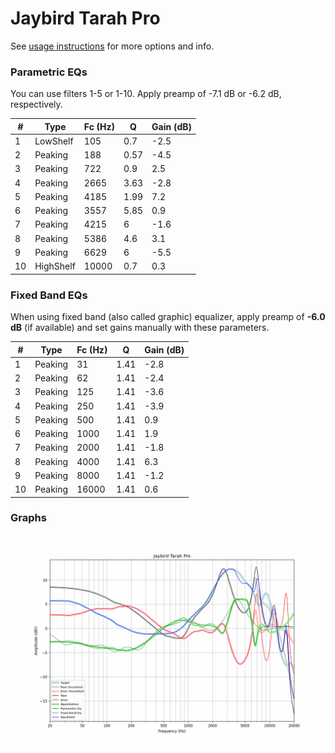 # Jaybird Tarah Pro
See [usage instructions](https://github.com/jaakkopasanen/AutoEq#usage) for more options and info.

### Parametric EQs
You can use filters 1-5 or 1-10. Apply preamp of -7.1 dB or -6.2 dB, respectively.

|   # | Type      |   Fc (Hz) |    Q |   Gain (dB) |
|-----|-----------|-----------|------|-------------|
|   1 | LowShelf  |       105 | 0.7  |        -2.5 |
|   2 | Peaking   |       188 | 0.57 |        -4.5 |
|   3 | Peaking   |       722 | 0.9  |         2.5 |
|   4 | Peaking   |      2665 | 3.63 |        -2.8 |
|   5 | Peaking   |      4185 | 1.99 |         7.2 |
|   6 | Peaking   |      3557 | 5.85 |         0.9 |
|   7 | Peaking   |      4215 | 6    |        -1.6 |
|   8 | Peaking   |      5386 | 4.6  |         3.1 |
|   9 | Peaking   |      6629 | 6    |        -5.5 |
|  10 | HighShelf |     10000 | 0.7  |         0.3 |

### Fixed Band EQs
When using fixed band (also called graphic) equalizer, apply preamp of **-6.0 dB** (if available) and set gains manually with these parameters.

|   # | Type    |   Fc (Hz) |    Q |   Gain (dB) |
|-----|---------|-----------|------|-------------|
|   1 | Peaking |        31 | 1.41 |        -2.8 |
|   2 | Peaking |        62 | 1.41 |        -2.4 |
|   3 | Peaking |       125 | 1.41 |        -3.6 |
|   4 | Peaking |       250 | 1.41 |        -3.9 |
|   5 | Peaking |       500 | 1.41 |         0.9 |
|   6 | Peaking |      1000 | 1.41 |         1.9 |
|   7 | Peaking |      2000 | 1.41 |        -1.8 |
|   8 | Peaking |      4000 | 1.41 |         6.3 |
|   9 | Peaking |      8000 | 1.41 |        -1.2 |
|  10 | Peaking |     16000 | 1.41 |         0.6 |

### Graphs
![](./Jaybird%20Tarah%20Pro.png)
